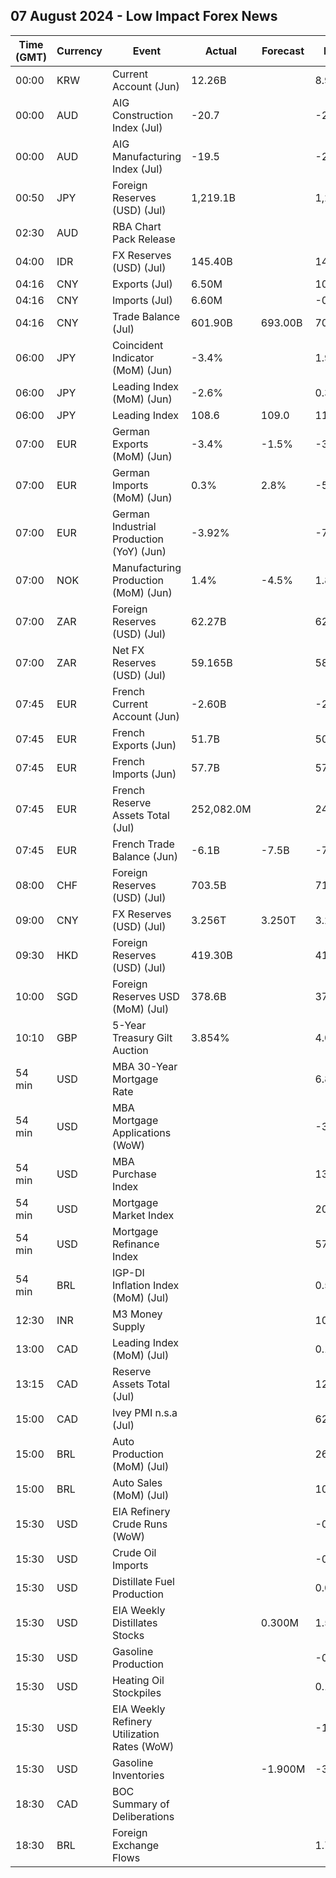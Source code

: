 ## 07 August 2024 - Low Impact Forex News

| Time (GMT) | Currency | Event | Actual | Forecast | Previous |
|------|----------|-------|--------|----------|----------|
| 00:00 | KRW | Current Account (Jun) | 12.26B |  | 8.92B |
| 00:00 | AUD | AIG Construction Index (Jul) | -20.7 |  | -23.2 |
| 00:00 | AUD | AIG Manufacturing Index (Jul) | -19.5 |  | -26.5 |
| 00:50 | JPY | Foreign Reserves (USD) (Jul) | 1,219.1B |  | 1,231.5B |
| 02:30 | AUD | RBA Chart Pack Release |  |  |  |
| 04:00 | IDR | FX Reserves (USD) (Jul) | 145.40B |  | 140.20B |
| 04:16 | CNY | Exports (Jul) | 6.50M |  | 10.70M |
| 04:16 | CNY | Imports (Jul) | 6.60M |  | -0.60M |
| 04:16 | CNY | Trade Balance (Jul) | 601.90B | 693.00B | 703.73B |
| 06:00 | JPY | Coincident Indicator (MoM) (Jun) | -3.4% |  | 1.9% |
| 06:00 | JPY | Leading Index (MoM) (Jun) | -2.6% |  | 0.3% |
| 06:00 | JPY | Leading Index | 108.6 | 109.0 | 111.2 |
| 07:00 | EUR | German Exports (MoM) (Jun) | -3.4% | -1.5% | -3.1% |
| 07:00 | EUR | German Imports (MoM) (Jun) | 0.3% | 2.8% | -5.5% |
| 07:00 | EUR | German Industrial Production (YoY) (Jun) | -3.92% |  | -7.17% |
| 07:00 | NOK | Manufacturing Production (MoM) (Jun) | 1.4% | -4.5% | 1.8% |
| 07:00 | ZAR | Foreign Reserves (USD) (Jul) | 62.27B |  | 62.10B |
| 07:00 | ZAR | Net FX Reserves (USD) (Jul) | 59.165B |  | 58.437B |
| 07:45 | EUR | French Current Account (Jun) | -2.60B |  | -2.50B |
| 07:45 | EUR | French Exports (Jun) | 51.7B |  | 50.0B |
| 07:45 | EUR | French Imports (Jun) | 57.7B |  | 57.8B |
| 07:45 | EUR | French Reserve Assets Total (Jul) | 252,082.0M |  | 248,106.0M |
| 07:45 | EUR | French Trade Balance (Jun) | -6.1B | -7.5B | -7.7B |
| 08:00 | CHF | Foreign Reserves (USD) (Jul) | 703.5B |  | 711.8B |
| 09:00 | CNY | FX Reserves (USD) (Jul) | 3.256T | 3.250T | 3.222T |
| 09:30 | HKD | Foreign Reserves (USD) (Jul) | 419.30B |  | 416.30B |
| 10:00 | SGD | Foreign Reserves USD (MoM) (Jul) | 378.6B |  | 371.7B |
| 10:10 | GBP | 5-Year Treasury Gilt Auction | 3.854% |  | 4.023% |
| 54 min | USD | MBA 30-Year Mortgage Rate |  |  | 6.82% |
| 54 min | USD | MBA Mortgage Applications (WoW) |  |  | -3.9% |
| 54 min | USD | MBA Purchase Index |  |  | 132.8 |
| 54 min | USD | Mortgage Market Index |  |  | 201.2 |
| 54 min | USD | Mortgage Refinance Index |  |  | 570.7 |
| 54 min | BRL | IGP-DI Inflation Index (MoM) (Jul) |  |  | 0.50% |
| 12:30 | INR | M3 Money Supply |  |  | 10.7% |
| 13:00 | CAD | Leading Index (MoM) (Jul) |  |  | 0.15% |
| 13:15 | CAD | Reserve Assets Total (Jul) |  |  | 122.9B |
| 15:00 | CAD | Ivey PMI n.s.a (Jul) |  |  | 62.4 |
| 15:00 | BRL | Auto Production (MoM) (Jul) |  |  | 26.6% |
| 15:00 | BRL | Auto Sales (MoM) (Jul) |  |  | 10.3% |
| 15:30 | USD | EIA Refinery Crude Runs (WoW) |  |  | -0.257M |
| 15:30 | USD | Crude Oil Imports |  |  | -0.651M |
| 15:30 | USD | Distillate Fuel Production |  |  | 0.043M |
| 15:30 | USD | EIA Weekly Distillates Stocks |  | 0.300M | 1.534M |
| 15:30 | USD | Gasoline Production |  |  | -0.205M |
| 15:30 | USD | Heating Oil Stockpiles |  |  | 0.158M |
| 15:30 | USD | EIA Weekly Refinery Utilization Rates (WoW) |  |  | -1.5% |
| 15:30 | USD | Gasoline Inventories |  | -1.900M | -3.665M |
| 18:30 | CAD | BOC Summary of Deliberations |  |  |  |
| 18:30 | BRL | Foreign Exchange Flows |  |  | 1.771B |
